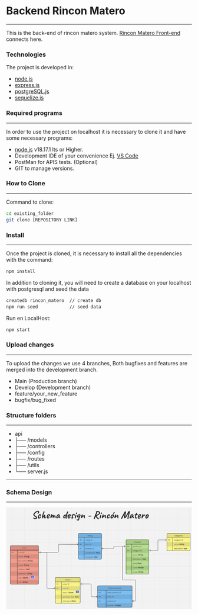 # Backend Rincon Matero
---

This is the back-end of rincon matero system. [Rincon Matero Front-end](https://github.com/nahuelRo/rincon-matero-front) connects here.

### Technologies
The project is developed in:
   
* [node.js](https://nodejs.org/es) 
* [express.js](https://expressjs.com/es/) 
* [postgreSQL.js](https://www.postgresql.org/) 
* [sequelize.js](https://sequelize.org/) 

### Required programs
---

In order to use the project on localhost it is necessary to clone it and have some necessary programs:

 * [node.js](https://nodejs.org/es) v18.17.1 lts or Higher.
 * Development IDE of your convenience Ej. [VS Code](https://code.visualstudio.com/)
 * PostMan for APIS tests. (Optional)
 * GIT to manage versions.

### How to Clone
---

Command to clone:

```bash
cd existing_folder
git clone [REPOSITORY LINK]
```

### Install
---

Once the project is cloned, it is necessary to install all the dependencies with the command:

```bash
npm install
```

In addition to cloning it, you will need to create a database on your localhost with postgresql and seed the data

```bash
createdb rincon_matero  // create db
npm run seed            // seed data
```

Run en LocalHost:

```bash
npm start
```

### Upload changes
---

To upload the changes we use 4 branches, Both bugfixes and features are merged into the development branch.

* Main (Production branch)
* Develop (Development branch)
* feature/your_new_feature 
* bugfix/bug_fixed 


### Structure folders
---

- api
- ├── /models
- ├── /controllers
- ├── /config
- ├── /routes
- ├── /utils
- └── server.js

---

### Schema Design
---

![Schema Design](./schema/image.png)

